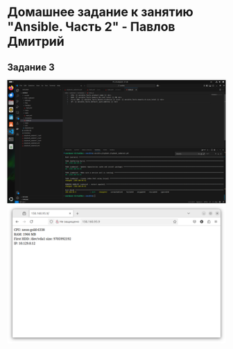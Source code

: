 # Домашнее задание к занятию "Ansible. Часть 2" - Павлов Дмитрий
## Задание 3
![скриншот к заданию 3](https://github.com/goosecompote/screen/blob/main/7-01-ansible/ansible_01.png)
![скриншот к заданию 3](https://github.com/goosecompote/screen/blob/main/7-01-ansible/ansible_02.png) 
